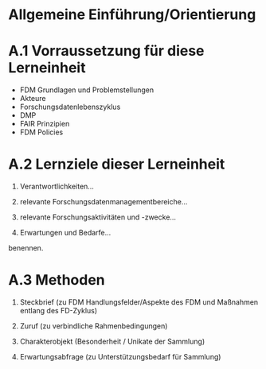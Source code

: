 <!--
author:   Canan Hastik
email:    c.hastik@igsd-ev.de
version:  0.1.0
language: de German
icon:     https://raw.githubusercontent.com/chastik/Beratung_Dateityp_Bild/refs/heads/main/SODa-Logo_full.svg
link:     https://raw.githubusercontent.com/chastik/Beratung/refs/heads/main/soda.css
comment:  Diese Einheit....
-->


# Allgemeine Einführung/Orientierung 

# A.1 Vorraussetzung für diese Lerneinheit

- FDM Grundlagen und Problemstellungen
- Akteure
- Forschungsdatenlebenszyklus
- DMP
- FAIR Prinzipien
- FDM Policies


# A.2 Lernziele dieser Lerneinheit

1) Verantwortlichkeiten…

2) relevante Forschungsdatenmanagementbereiche… 

3) relevante Forschungsaktivitäten und -zwecke… 

4) Erwartungen und Bedarfe... 

benennen.

# A.3 Methoden

1) Steckbrief (zu FDM Handlungsfelder/Aspekte des FDM und Maßnahmen entlang des FD-Zyklus)

2) Zuruf (zu verbindliche Rahmenbedingungen)

3) Charakterobjekt (Besonderheit / Unikate der Sammlung)

4) Erwartungsabfrage (zu Unterstützungsbedarf für Sammlung)

